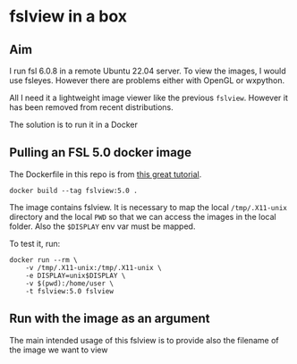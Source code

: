 # fslview in a box

## Aim
I run fsl 6.0.8 in a remote Ubuntu 22.04 server. To view the images, I would use fsleyes. However there are problems either with OpenGL or wxpython.

All I need it a lightweight image viewer like the previous `fslview`. However it has been removed from recent distributions.

The solution is to run it in a Docker


## Pulling an FSL 5.0 docker image
The Dockerfile in this repo is from [this great tutorial](https://github.com/giulia-berto/docker-tutorial).

```
docker build --tag fslview:5.0 .
```

The image contains fslview. It is necessary to map the local `/tmp/.X11-unix` directory and the local `PWD` so that we can access the images in the local folder. Also the `$DISPLAY` env var must be mapped.

To test it, run:

```
docker run --rm \
	-v /tmp/.X11-unix:/tmp/.X11-unix \
	-e DISPLAY=unix$DISPLAY \
	-v $(pwd):/home/user \
	-t fslview:5.0 fslview
```

## Run with the image as an argument
The main intended usage of this fslview is to provide also the filename of the image we want to view

